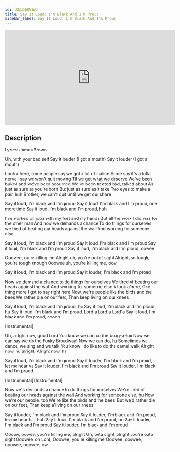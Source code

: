 ```yaml
---
id: lXkLD6KVlwU
title: Say It Loud: I'm Black And I'm Proud
sidebar_label: Say It Loud: I'm Black And I'm Proud
---
```


<iframe
  width="560"
  height="315"
  src="https://www.youtube.com/embed/lXkLD6KVlwU"
  title="YouTube video player"
  frameborder="0"
  allow="accelerometer; autoplay; clipboard-write; encrypted-media; gyroscope; picture-in-picture; web-share"
  referrerpolicy="strict-origin-when-cross-origin"
  allowfullscreen
></iframe>

## Description

Lyrics: James Brown

Uh, with your bad self
Say it louder (I got a mouth)
Say it louder (I got a mouth)

Look a'here, some people say we got a lot of malice
Some say it's a lotta nerve
I say we won't quit moving
Til we get what we deserve
We've been buked and we've been scourned
We've been treated bad, talked about
As just as sure as you're born
But just as sure as it take
Two eyes to make a pair, huh
Brother, we can't quit until we get our share

Say it loud,
I'm black and I'm proud
Say it loud,
I'm black and I'm proud, one more time
Say it loud,
I'm black and I'm proud, huh

I've worked on jobs with my feet and my hands
But all the work I did was for the other man
And now we demands a chance
To do things for ourselves
we tired of beating our heads against the wall
And working for someone else

Say it loud,
I'm black and I'm proud
Say it loud,
I'm black and I'm proud
Say it loud,
I'm black and I'm proud
Say it loud,
I'm black and I'm proud, oowee


Ooowee, ou're killing me
Alright uh, you're out of sight
Alright, so tough, you're tough enough
Ooowee uh, you're killing me, oow

Say it loud,
I'm black and I'm proud
Say it louder,
I'm black and I'm proud


Now we demand a chance to do things for ourselves
We tired of beating our heads against the wall
And working for someone else
A look a'here,
One thing more I got to say right here
Now, we're people like the birds and the bees
We rather die on our feet,
Than keep living on our knees

Say it loud,
I'm black and I'm proud, hu
Say it loud,
I'm black and I'm proud, hu
Say it loud,
I'm black and I'm proud, Lord'a Lord'a Lord'a
Say it loud,
I'm black and I'm proud, ooooh

[Instrumental]

Uh, alright now, good Lord
You know we can do the boog-a-loo
Now we can say we do the Funky Broadway!
Now we can do, hu
Sometimes we dance, we sing and we talk
You know I do like to do the camel walk
Alright now, hu alright,
Alright now, ha

Say it loud,
I'm black and I'm proud
Say it louder,
I'm black and I'm proud, let me hear ya
Say it louder,
I'm black and I'm proud
Say it louder,
I'm black and I'm proud

[Instrumental]
[Instrumental]

Now we's demands a chance to do things for ourselves
We're tired of beating our heads against the wall
And working for someone else, hu
Now we're our people, too
We're like the birds and the bees,
But we'd rather die on our feet,
Than keep a'living on our knees

Say it louder,
I'm black and I'm proud
Say it louder,
I'm black and I'm proud, let me hear ha', huh
Say it loud,
I'm black and I'm proud, hu
Say it louder,
I'm black and I'm proud
Say it louder,
I'm black and I'm proud

Oooow, oowee, you're killing me, alright
Uh, outa sight, alright you're outa sight
Ooowee, oh Lord,
Ooowee, you're killing me
Ooowee, ooowee, ooowee, ooowee, ow
